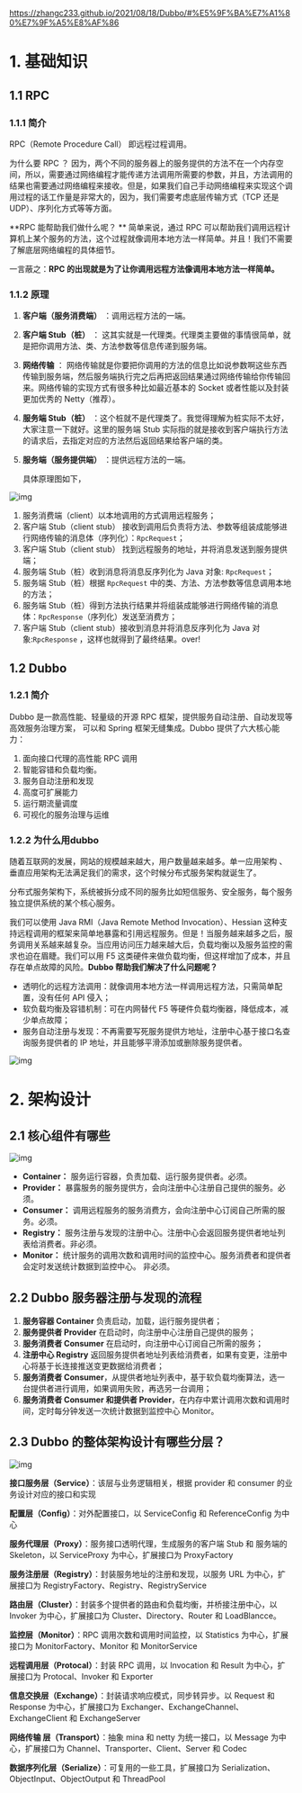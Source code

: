 https://zhangc233.github.io/2021/08/18/Dubbo/#%E5%9F%BA%E7%A1%80%E7%9F%A5%E8%AF%86

# 1. 基础知识

## 1.1 RPC

### 1.1.1 简介

RPC（Remote Procedure Call） 即远程过程调用。

为什么要 RPC ？ 因为，两个不同的服务器上的服务提供的方法不在一个内存空间，所以，需要通过网络编程才能传递方法调用所需要的参数，并且，方法调用的结果也需要通过网络编程来接收。但是，如果我们自己手动网络编程来实现这个调用过程的话工作量是非常大的，因为，我们需要考虑底层传输方式（TCP 还是 UDP）、序列化方式等等方面。

**RPC 能帮助我们做什么呢？ ** 简单来说，通过 RPC 可以帮助我们调用远程计算机上某个服务的方法，这个过程就像调用本地方法一样简单。并且！我们不需要了解底层网络编程的具体细节。

一言蔽之：**RPC 的出现就是为了让你调用远程方法像调用本地方法一样简单。**

### 1.1.2 原理

1. **客户端（服务消费端）** ：调用远程方法的一端。

2. **客户端 Stub（桩）** ： 这其实就是一代理类。代理类主要做的事情很简单，就是把你调用方法、类、方法参数等信息传递到服务端。

3. **网络传输** ： 网络传输就是你要把你调用的方法的信息比如说参数啊这些东西传输到服务端，然后服务端执行完之后再把返回结果通过网络传输给你传输回来。网络传输的实现方式有很多种比如最近基本的 Socket 或者性能以及封装更加优秀的 Netty（推荐）。

4. **服务端 Stub（桩）** ：这个桩就不是代理类了。我觉得理解为桩实际不太好，大家注意一下就好。这里的服务端 Stub 实际指的就是接收到客户端执行方法的请求后，去指定对应的方法然后返回结果给客户端的类。

5. **服务端（服务提供端）** ：提供远程方法的一端。

   具体原理图如下，

![img](http://aikaid-img.oss-cn-shanghai.aliyuncs.com/img/37345851.jpg)



1. 服务消费端（client）以本地调用的方式调用远程服务；
2. 客户端 Stub（client stub） 接收到调用后负责将方法、参数等组装成能够进行网络传输的消息体（序列化）：`RpcRequest`；
3. 客户端 Stub（client stub） 找到远程服务的地址，并将消息发送到服务提供端；
4. 服务端 Stub（桩）收到消息将消息反序列化为 Java 对象: `RpcRequest`；
5. 服务端 Stub（桩）根据 `RpcRequest` 中的类、方法、方法参数等信息调用本地的方法；
6. 服务端 Stub（桩）得到方法执行结果并将组装成能够进行网络传输的消息体：`RpcResponse`（序列化）发送至消费方；
7. 客户端 Stub（client stub）接收到消息并将消息反序列化为 Java 对象:`RpcResponse` ，这样也就得到了最终结果。over!

## 1.2 Dubbo 

### 1.2.1 简介

Dubbo 是一款高性能、轻量级的开源 RPC 框架，提供服务自动注册、自动发现等高效服务治理方案， 可以和 Spring 框架无缝集成。Dubbo 提供了六大核心能力：

1. 面向接口代理的高性能 RPC 调用
2. 智能容错和负载均衡。
3. 服务自动注册和发现
4. 高度可扩展能力
5. 运行期流量调度
6. 可视化的服务治理与运维

### 1.2.2 为什么用dubbo

随着互联网的发展，网站的规模越来越大，用户数量越来越多。单一应用架构 、垂直应用架构无法满足我们的需求，这个时候分布式服务架构就诞生了。

分布式服务架构下，系统被拆分成不同的服务比如短信服务、安全服务，每个服务独立提供系统的某个核心服务。

我们可以使用 Java RMI（Java Remote Method Invocation）、Hessian 这种支持远程调用的框架来简单地暴露和引用远程服务。但是！当服务越来越多之后，服务调用关系越来越复杂。当应用访问压力越来越大后，负载均衡以及服务监控的需求也迫在眉睫。我们可以用 F5 这类硬件来做负载均衡，但这样增加了成本，并且存在单点故障的风险。**Dubbo 帮助我们解决了什么问题呢？**

- 透明化的远程方法调用：就像调用本地方法一样调用远程方法，只需简单配置，没有任何 API 侵入；
- 软负载均衡及容错机制：可在内网替代 F5 等硬件负载均衡器，降低成本，减少单点故障；
- 服务自动注册与发现：不再需要写死服务提供方地址，注册中心基于接口名查询服务提供者的 IP 地址，并且能够平滑添加或删除服务提供者。

![img](http://aikaid-img.oss-cn-shanghai.aliyuncs.com/img/43050183.jpg)

# 2. 架构设计

## 2.1 核心组件有哪些

![img](http://aikaid-img.oss-cn-shanghai.aliyuncs.com/img/image-20210902161114047.png)

- **Container：** 服务运行容器，负责加载、运行服务提供者。必须。
- **Provider：** 暴露服务的服务提供方，会向注册中心注册自己提供的服务。必须。
- **Consumer：** 调用远程服务的服务消费方，会向注册中心订阅自己所需的服务。必须。
- **Registry：** 服务注册与发现的注册中心。注册中心会返回服务提供者地址列表给消费者。非必须。
- **Monitor：** 统计服务的调用次数和调用时间的监控中心。服务消费者和提供者会定时发送统计数据到监控中心。 非必须。

## 2.2 Dubbo 服务器注册与发现的流程

1. **服务容器 Container** 负责启动，加载，运行服务提供者；
2. **服务提供者 Provider** 在启动时，向注册中心注册自己提供的服务；
3. **服务消费者 Consumer** 在启动时，向注册中心订阅自己所需的服务；
4. **注册中心 Registry** 返回服务提供者地址列表给消费者，如果有变更，注册中心将基于长连接推送变更数据给消费者；
5. **服务消费者 Consumer**，从提供者地址列表中，基于软负载均衡算法，选一台提供者进行调用，如果调用失败，再选另一台调用；
6. **服务消费者 Consumer 和提供者 Provider**，在内存中累计调用次数和调用时间，定时每分钟发送一次统计数据到监控中心 Monitor。

## 2.3 Dubbo 的整体架构设计有哪些分层？

![img](http://aikaid-img.oss-cn-shanghai.aliyuncs.com/img/20200316095208388.png)

**接口服务层（Service）**：该层与业务逻辑相关，根据 provider 和 consumer 的业务设计对应的接口和实现

**配置层（Config）**：对外配置接口，以 ServiceConfig 和 ReferenceConfig 为中心

**服务代理层（Proxy）**：服务接口透明代理，生成服务的客户端 Stub 和 服务端的 Skeleton，以 ServiceProxy 为中心，扩展接口为 ProxyFactory

**服务注册层（Registry）**：封装服务地址的注册和发现，以服务 URL 为中心，扩展接口为 RegistryFactory、Registry、RegistryService

**路由层（Cluster）**：封装多个提供者的路由和负载均衡，并桥接注册中心，以 Invoker 为中心，扩展接口为 Cluster、Directory、Router 和 LoadBlancce。

**监控层（Monitor）**：RPC 调用次数和调用时间监控，以 Statistics 为中心，扩展接口为 MonitorFactory、Monitor 和 MonitorService

**远程调用层（Protocal）**：封装 RPC 调用，以 Invocation 和 Result 为中心，扩展接口为 Protocal、Invoker 和 Exporter

**信息交换层（Exchange）**：封装请求响应模式，同步转异步。以 Request 和 Response 为中心，扩展接口为 Exchanger、ExchangeChannel、ExchangeClient 和 ExchangeServer

**网络传输 层（Transport）**：抽象 mina 和 netty 为统一接口，以 Message 为中心，扩展接口为 Channel、Transporter、Client、Server 和 Codec

**数据序列化层（Serialize）**：可复用的一些工具，扩展接口为 Serialization、ObjectInput、ObjectOutput 和 ThreadPool
